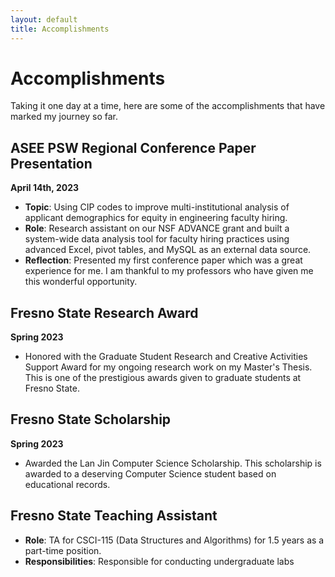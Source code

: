 ```yaml
---
layout: default
title: Accomplishments
---
```


# Accomplishments

Taking it one day at a time, here are some of the accomplishments that have marked my journey so far.

## ASEE PSW Regional Conference Paper Presentation
**April 14th, 2023**

- **Topic**: Using CIP codes to improve multi-institutional analysis of applicant demographics for equity in engineering faculty hiring.
- **Role**: Research assistant on our NSF ADVANCE grant and built a system-wide data analysis tool for faculty hiring practices using advanced Excel, pivot tables, and MySQL as an external data source.
- **Reflection**: Presented my first conference paper which was a great experience for me. I am thankful to my professors who have given me this wonderful opportunity.

## Fresno State Research Award
**Spring 2023**

- Honored with the Graduate Student Research and Creative Activities Support Award for my ongoing research work on my Master's Thesis. This is one of the prestigious awards given to graduate students at Fresno State.

## Fresno State Scholarship
**Spring 2023**

- Awarded the Lan Jin Computer Science Scholarship. This scholarship is awarded to a deserving Computer Science student based on educational records.

## Fresno State Teaching Assistant
- **Role**: TA for CSCI-115 (Data Structures and Algorithms) for 1.5 years as a part-time position.
- **Responsibilities**: Responsible for conducting undergraduate labs
